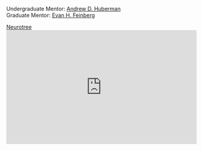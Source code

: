 Undergraduate Mentor: [Andrew D. Huberman](https://hubermanlab.com/)<br>
Graduate Mentor: [Evan H. Feinberg](http://www.evanfeinberglab.com/who-we-are)<br>

<div id="webaddress">
<a href="{{ site.github.neurotree_url }}"><i class="fas fa-solid fa-code-branch"></i> Neurotree</a>
</div>
  
<embed src="https://neurotree.org/neurotree/tree.php?pid=730013" style="width:500px; height: 300px;">
